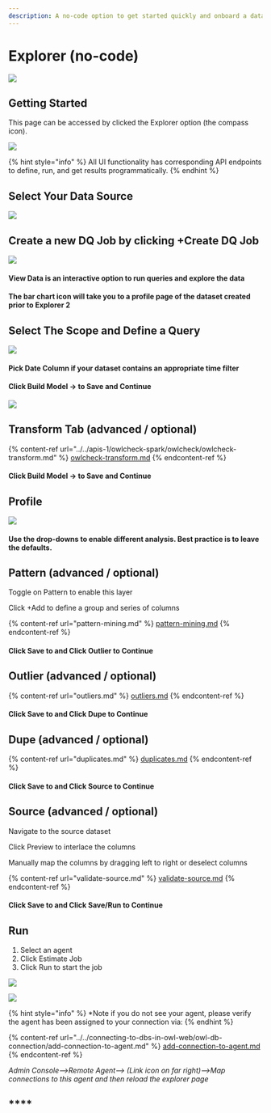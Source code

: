 ```yaml
---
description: A no-code option to get started quickly and onboard a dataset.
---
```


# Explorer (no-code)

![](<../../.gitbook/assets/explorer (1).gif>)

## Getting Started

This page can be accessed by clicked the Explorer option (the compass icon).

![](<../../.gitbook/assets/image (168).png>)

{% hint style="info" %}
All UI functionality has corresponding API endpoints to define, run, and get results programmatically.
{% endhint %}

## Select Your Data Source

![](<../../.gitbook/assets/image (152).png>)

## Create a new DQ Job by clicking +Create DQ Job

![](<../../.gitbook/assets/image (156).png>)

#### **View Data is an interactive option to run queries and explore the data**

#### The bar chart icon will take you to a profile page of the dataset created prior to Explorer 2

## Select The Scope and Define a Query

![](<../../.gitbook/assets/image (87).png>)

#### Pick Date Column if your dataset contains an appropriate time filter

#### Click Build Model -> to Save and Continue

![](<../../.gitbook/assets/image (10).png>)

## Transform Tab (advanced / optional)

{% content-ref url="../../apis-1/owlcheck-spark/owlcheck/owlcheck-transform.md" %}
[owlcheck-transform.md](../../apis-1/owlcheck-spark/owlcheck/owlcheck-transform.md)
{% endcontent-ref %}

#### Click Build Model -> to Save and Continue

## Profile

![](../../.gitbook/assets/image.png)

#### Use the drop-downs to enable different analysis. Best practice is to leave the defaults.

## Pattern (advanced / optional)

Toggle on Pattern to enable this layer

Click +Add to define a group and series of columns

{% content-ref url="pattern-mining.md" %}
[pattern-mining.md](pattern-mining.md)
{% endcontent-ref %}

#### Click Save to and Click Outlier to Continue

## Outlier (advanced / optional)

{% content-ref url="outliers.md" %}
[outliers.md](outliers.md)
{% endcontent-ref %}

#### Click Save to and Click Dupe to Continue

## Dupe (advanced / optional)

{% content-ref url="duplicates.md" %}
[duplicates.md](duplicates.md)
{% endcontent-ref %}

#### Click Save to and Click Source to Continue

## Source (advanced / optional)

Navigate to the source dataset

Click Preview to interlace the columns

Manually map the columns by dragging left to right or deselect columns

{% content-ref url="validate-source.md" %}
[validate-source.md](validate-source.md)
{% endcontent-ref %}

#### Click Save to and Click Save/Run to Continue

## Run

1. Select an agent
2. Click Estimate Job
3. Click Run to start the job

![](<../../.gitbook/assets/image (172).png>)

![](<../../.gitbook/assets/image (51).png>)

{% hint style="info" %}
\*Note if you do not see your agent, please verify the agent has been assigned to your connection via:
{% endhint %}

{% content-ref url="../../connecting-to-dbs-in-owl-web/owl-db-connection/add-connection-to-agent.md" %}
[add-connection-to-agent.md](../../connecting-to-dbs-in-owl-web/owl-db-connection/add-connection-to-agent.md)
{% endcontent-ref %}

_Admin Console-->Remote Agent--> (Link icon on far right)-->Map connections to this agent and then reload the explorer page_

## \*\*\*\*
